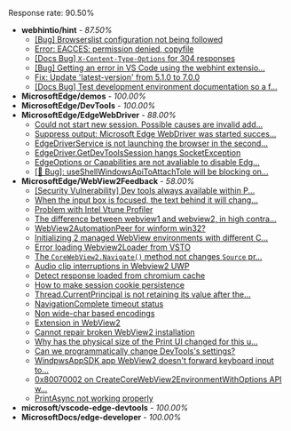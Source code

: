 Response rate: 90.50%

* **webhintio/hint** - _87.50%_
  * [[Bug] Browserslist configuration not being followed](https://github.com/webhintio/hint/issues/5556)
  * [Error: EACCES: permission denied, copyfile](https://github.com/webhintio/hint/issues/5432)
  * [[Docs Bug] `X-Content-Type-Options` for 304 responses](https://github.com/webhintio/hint/issues/5417)
  * [[Bug] Getting an error in VS Code using the webhint extensio...](https://github.com/webhintio/hint/issues/5509)
  * [Fix: Update 'latest-version' from 5.1.0 to 7.0.0](https://github.com/webhintio/hint/pull/5471)
  * [[Docs Bug] Test development environment documentation so a f...](https://github.com/webhintio/hint/issues/5404)
* **MicrosoftEdge/demos** - _100.00%_
* **MicrosoftEdge/DevTools** - _100.00%_
* **MicrosoftEdge/EdgeWebDriver** - _88.00%_
  * [Could not start new session. Possible causes are invalid add...](https://github.com/MicrosoftEdge/EdgeWebDriver/issues/83)
  * [Suppress output: Microsoft Edge WebDriver was started succes...](https://github.com/MicrosoftEdge/EdgeWebDriver/issues/82)
  * [EdgeDriverService is not launching the browser in the second...](https://github.com/MicrosoftEdge/EdgeWebDriver/issues/75)
  * [EdgeDriver.GetDevToolsSession hangs SocketException](https://github.com/MicrosoftEdge/EdgeWebDriver/issues/65)
  * [EdgeOptions or Capabilities are not avaliable to disable Edg...](https://github.com/MicrosoftEdge/EdgeWebDriver/issues/61)
  * [[🐛 Bug]: useShellWindowsApiToAttachToIe will be blocking on...](https://github.com/MicrosoftEdge/EdgeWebDriver/issues/34)
* **MicrosoftEdge/WebView2Feedback** - _58.00%_
  * [[Security Vulnerability] Dev tools always available within P...](https://github.com/MicrosoftEdge/WebView2Feedback/issues/3472)
  * [When the input box is focused, the text behind it will chang...](https://github.com/MicrosoftEdge/WebView2Feedback/issues/3471)
  * [Problem with Intel Vtune Profiler](https://github.com/MicrosoftEdge/WebView2Feedback/issues/3469)
  * [The difference between webview1 and webview2, in high contra...](https://github.com/MicrosoftEdge/WebView2Feedback/issues/3468)
  * [WebView2AutomationPeer for winform win32?](https://github.com/MicrosoftEdge/WebView2Feedback/issues/3467)
  * [Initializing 2 managed WebView environments with different C...](https://github.com/MicrosoftEdge/WebView2Feedback/issues/3466)
  * [Error loading Webview2Loader from VSTO](https://github.com/MicrosoftEdge/WebView2Feedback/issues/3465)
  * [The `CoreWebView2.Navigate()` method not changes `Source` pr...](https://github.com/MicrosoftEdge/WebView2Feedback/issues/3461)
  * [Audio clip interruptions in Webview2 UWP](https://github.com/MicrosoftEdge/WebView2Feedback/issues/3457)
  * [Detect response loaded from chromium cache](https://github.com/MicrosoftEdge/WebView2Feedback/issues/3448)
  * [How to make session cookie persistence](https://github.com/MicrosoftEdge/WebView2Feedback/issues/3444)
  * [Thread.CurrentPrincipal is not retaining its value after the...](https://github.com/MicrosoftEdge/WebView2Feedback/issues/3443)
  * [NavigationComplete timeout status](https://github.com/MicrosoftEdge/WebView2Feedback/issues/3442)
  * [Non wide-char based encodings](https://github.com/MicrosoftEdge/WebView2Feedback/issues/3423)
  * [Extension in WebView2](https://github.com/MicrosoftEdge/WebView2Feedback/issues/3470)
  * [Cannot repair broken WebView2 installation](https://github.com/MicrosoftEdge/WebView2Feedback/issues/3460)
  * [Why has the physical size of the Print UI changed for this u...](https://github.com/MicrosoftEdge/WebView2Feedback/issues/3447)
  * [Can we programmatically change DevTools's settings?](https://github.com/MicrosoftEdge/WebView2Feedback/issues/3441)
  * [WindpwsAppSDK app WebView2 doesn't forward keyboard input to...](https://github.com/MicrosoftEdge/WebView2Feedback/issues/3438)
  * [0x80070002 on CreateCoreWebView2EnvironmentWithOptions API w...](https://github.com/MicrosoftEdge/WebView2Feedback/issues/3437)
  * [PrintAsync not working properly](https://github.com/MicrosoftEdge/WebView2Feedback/issues/3421)
* **microsoft/vscode-edge-devtools** - _100.00%_
* **MicrosoftDocs/edge-developer** - _100.00%_